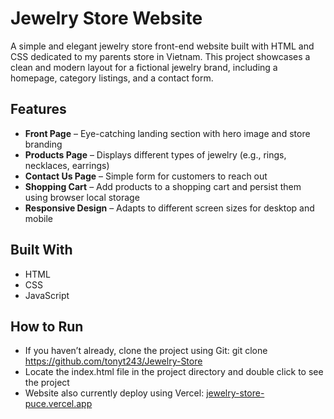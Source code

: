 #  Jewelry Store Website

A simple and elegant jewelry store front-end website built with HTML and CSS dedicated to my parents store in Vietnam. This project showcases a clean and modern layout for a fictional jewelry brand, including a homepage, category listings, and a contact form.

##  Features

- **Front Page** – Eye-catching landing section with hero image and store branding
- **Products Page** – Displays different types of jewelry (e.g., rings, necklaces, earrings)
- **Contact Us Page** – Simple form for customers to reach out
- **Shopping Cart** – Add products to a shopping cart and persist them using browser local storage
- **Responsive Design** – Adapts to different screen sizes for desktop and mobile


##  Built With

- HTML
- CSS
- JavaScript

##  How to Run
- If you haven’t already, clone the project using Git: git clone https://github.com/tonyt243/Jewelry-Store
- Locate the index.html file in the project directory and double click to see the project
- Website also currently deploy using Vercel: [jewelry-store-puce.vercel.app](https://kimthaotrang-puce.vercel.app/)
